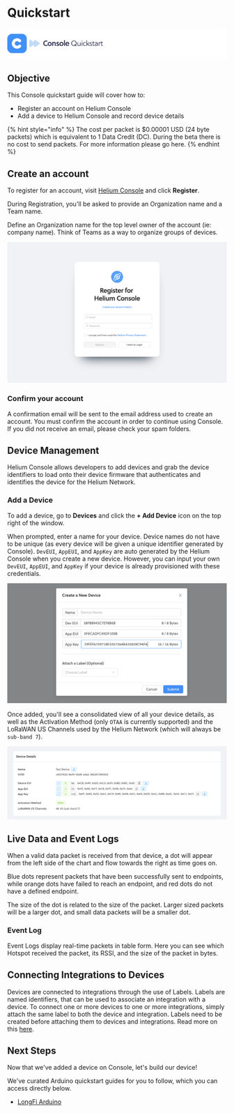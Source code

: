 # Quickstart

![](../.gitbook/assets/dbdbg.jpg)

## Objective

This Console quickstart guide will cover how to:

* Register an account on Helium Console 
* Add a device to Helium Console and record device details 

{% hint style="info" %}
The cost per packet is $0.00001 USD \(24 byte packets\) which is equivalent to 1 Data Credit \(DC\). During the beta there is no cost to send packets. For more information please go here.
{% endhint %}

## Create an account

To register for an account, visit [Helium Console](https://console.helium.com) and click **Register**.

During Registration, you'll be asked to provide an Organization name and a Team name.

Define an Organization name for the top level owner of the account \(ie: company name\). Think of Teams as a way to organize groups of devices.

![](../.gitbook/assets/screenshot-2020-03-11-at-09.26.46.png)

### Confirm your account

A confirmation email will be sent to the email address used to create an account. You must confirm the account in order to continue using Console. If you did not receive an email, please check your spam folders.

## Device Management

Helium Console allows developers to add devices and grab the device identifiers to load onto their device firmware that authenticates and identifies the device for the Helium Network.

### Add a Device

To add a device, go to **Devices** and click the **+ Add Device** icon on the top right of the window.

When prompted, enter a name for your device. Device names do not have to be unique \(as every device will be given a unique identifier generated by Console\). `DevEUI`, `AppEUI`, and `AppKey` are auto generated by the Helium Console when you create a new device. However, you can input your own `DevEUI`, `AppEUI`, and `AppKey` if your device is already provisioned with these credentials.

![](../.gitbook/assets/screenshot-2020-03-11-at-09.29.44.png)

Once added, you'll see a consolidated view of all your device details, as well as the Activation Method \(only `OTAA` is currently supported\) and the LoRaWAN US Channels used by the Helium Network \(which will always be `sub-band 7`\).

![](../.gitbook/assets/screenshot-2020-03-11-at-09.31.21.png)

## Live Data and Event Logs

When a valid data packet is received from that device, a dot will appear from the left side of the chart and flow towards the right as time goes on.

Blue dots represent packets that have been successfully sent to endpoints, while orange dots have failed to reach an endpoint, and red dots do not have a defined endpoint.

The size of the dot is related to the size of the packet. Larger sized packets will be a larger dot, and small data packets will be a smaller dot.

### Event Log

Event Logs display real-time packets in table form. Here you can see which Hotspot received the packet, its RSSI, and the size of the packet in bytes.

## Connecting Integrations to Devices

Devices are connected to integrations through the use of Labels. Labels are named identifiers, that can be used to associate an integration with a device. To connect one or more devices to one or more integrations, simply attach the same label to both the device and integration. Labels need to be created before attaching them to devices and integrations. Read more on this [here](labels.md).

## Next Steps

Now that we've added a device on Console, let's build our device!

We've curated Arduino quickstart guides for you to follow, which you can access directly below.

* [LongFi Arduino](../devices/arduino-quickstart/)

